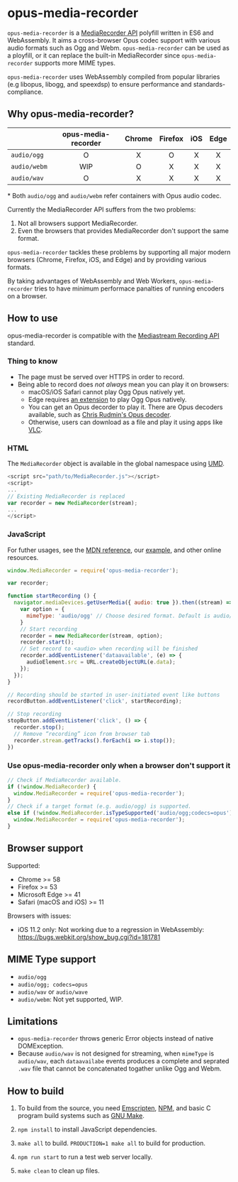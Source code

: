 # opus-media-recorder

`opus-media-recorder` is a [MediaRecorder API](https://w3c.github.io/mediacapture-record/#mediarecorder-api) polyfill written in ES6 and WebAssembly. It aims a cross-browser Opus codec support with various audio formats such as Ogg and Webm. `opus-media-recorder` can be used as a ployfill, or it can replace the built-in MediaRecorder since `opus-media-recorder` supports more MIME types.

`opus-media-recorder` uses WebAssembly compiled from popular libraries (e.g libopus, libogg, and speexdsp) to ensure performance and standards-compliance.

## Why opus-media-recorder?

|              | opus-media-recorder | Chrome | Firefox | iOS | Edge |
|--------------|:-------------------:|:------:|:-------:|:---:|:----:|
| `audio/ogg`  |          O          |    X   |    O    |  X  |   X  |
| `audio/webm` |         WIP         |    O   |    X    |  X  |   X  |
| `audio/wav`  |          O          |    X   |    X    |  X  |   X  |

\* Both `audio/ogg` and `audio/webm` refer containers with Opus audio codec.

Currently the MediaRecorder API suffers from the two problems:

1. Not all browsers support MediaRecorder.
2. Even the browsers that provides MediaRecorder don't support the same format.

`opus-media-recorder` tackles these problems by supporting all major modern browsers (Chrome, Firefox, iOS, and Edge) and by providing various formats.

By taking advantages of WebAssembly and Web Workers, `opus-media-recorder` tries to have minimum performace panalties of running encoders on a browser.

## How to use

opus-media-recorder is compatible with the [Mediastream Recording API](https://developer.mozilla.org/en-US/docs/Web/API/MediaRecorder) standard.

### Thing to know

* The page must be served over HTTPS in order to record.
* Being able to record does *not always* mean you can play it on browsers:
  * macOS/iOS Safari cannot play Ogg Opus natively yet.
  * Edge requires [an extension](https://wpdev.uservoice.com/forums/257854-microsoft-edge-developer/suggestions/6513488-ogg-vorbis-and-opus-audio-formats-support-firefox) to play Ogg Opus natively.
  * You can get an Opus decorder to play it. There are Opus decoders available, such as [Chris Rudmin's Opus decoder](https://github.com/chris-rudmin/opus-recorder).
  * Otherwise, users can download as a file and play it using apps like [VLC](https://www.videolan.org/vlc/index.html).

### HTML

The `MediaRecorder` object is available in the global namespace using [UMD](https://github.com/umdjs/umd).

```javascript
<script src="path/to/MediaRecorder.js"></script>
<script>
...
// Existing MediaRecorder is replaced
var recorder = new MediaRecorder(stream);
...
</script>
```

### JavaScript

For futher usages, see the [MDN reference](https://developer.mozilla.org/en-US/docs/Web/API/MediaRecorder), our [example](docs), and other online resources.

```javascript
window.MediaRecorder = require('opus-media-recorder');

var recorder;

function startRecording () {
  navigator.mediaDevices.getUserMedia({ audio: true }).then((stream) => {
    var option = {
      mimeType: 'audio/ogg' // Choose desired format. Default is audio/ogg
    }
    // Start recording
    recorder = new MediaRecorder(stream, option);
    recorder.start();
    // Set record to <audio> when recording will be finished
    recorder.addEventListener('dataavailable', (e) => {
      audioElement.src = URL.createObjectURL(e.data);
    });
  });
}

// Recording should be started in user-initiated event like buttons
recordButton.addEventListener('click', startRecording);

// Stop recording
stopButton.addEventListener('click', () => {
  recorder.stop();
  // Remove “recording” icon from browser tab
  recorder.stream.getTracks().forEach(i => i.stop());
})
```

### Use opus-media-recorder only when a browser don't support it

```javascript
// Check if MediaRecorder available.
if (!window.MediaRecorder) {
  window.MediaRecorder = require('opus-media-recorder');
}
// Check if a target format (e.g. audio/ogg) is supported.
else if (!window.MediaRecorder.isTypeSupported('audio/ogg;codecs=opus')) {
  window.MediaRecorder = require('opus-media-recorder');
}
```

## Browser support

Supported:

* Chrome >= 58
* Firefox >= 53
* Microsoft Edge >= 41
* Safari (macOS and iOS) >= 11

Browsers with issues:

* iOS 11.2 only: Not working due to a regression in WebAssembly: https://bugs.webkit.org/show_bug.cgi?id=181781

## MIME Type support

* `audio/ogg`
* `audio/ogg; codecs=opus`
* `audio/wav` or `audio/wave`
* `audio/webm`: Not yet supported, WIP.

## Limitations

* `opus-media-recorder` throws generic Error objects instead of native DOMException.
* Because `audio/wav` is not designed for streaming, when `mimeType` is `audio/wav`, each `dataavailabe` events produces a complete and seprated `.wav` file that cannot be concatenated togather unlike Ogg and Webm.

## How to build

1. To build from the source, you need [Emscripten](https://github.com/kripken/emscripten), [NPM](https://www.npmjs.com/), and basic C program build systems such as [GNU Make](https://www.gnu.org/software/make/).

2. `npm install` to install JavaScript dependencies.

3. `make all` to build. `PRODUCTION=1 make all` to build for production.

4. `npm run start` to run a test web server locally.

5. `make clean` to clean up files.
